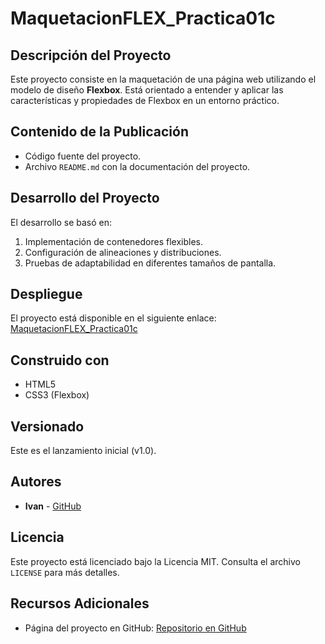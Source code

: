 # MaquetacionFLEX_Practica01c

## Descripción del Proyecto
Este proyecto consiste en la maquetación de una página web utilizando el modelo de diseño **Flexbox**. Está orientado a entender y aplicar las características y propiedades de Flexbox en un entorno práctico.

## Contenido de la Publicación
- Código fuente del proyecto.
- Archivo `README.md` con la documentación del proyecto.

## Desarrollo del Proyecto
El desarrollo se basó en:
1. Implementación de contenedores flexibles.
2. Configuración de alineaciones y distribuciones.
3. Pruebas de adaptabilidad en diferentes tamaños de pantalla.

## Despliegue
El proyecto está disponible en el siguiente enlace: [MaquetacionFLEX_Practica01c](https://senkiin.github.io/MaquetacionFLEX_Practica01c/)

## Construido con
- HTML5
- CSS3 (Flexbox)

## Versionado
Este es el lanzamiento inicial (v1.0).

## Autores
- **Ivan** - [GitHub](https://github.com/senkiin)

## Licencia
Este proyecto está licenciado bajo la Licencia MIT. Consulta el archivo `LICENSE` para más detalles.

## Recursos Adicionales
- Página del proyecto en GitHub: [Repositorio en GitHub](https://github.com/senkiin/MaquetacionFLEX_Practica01c.git)
